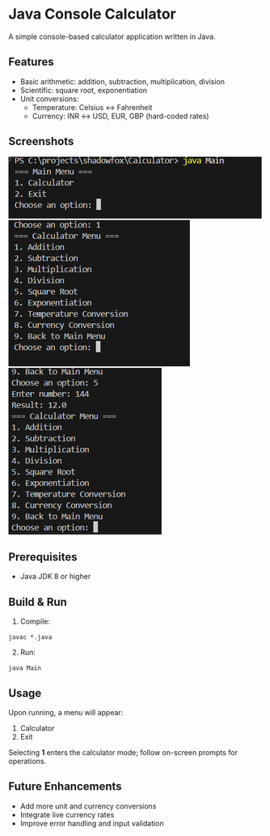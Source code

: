 # Java Console Calculator

A simple console-based calculator application written in Java.

## Features
- Basic arithmetic: addition, subtraction, multiplication, division
- Scientific: square root, exponentiation
- Unit conversions:
  - Temperature: Celsius ↔ Fahrenheit
  - Currency: INR ↔ USD, EUR, GBP (hard-coded rates)

## Screenshots
![Screenshot 1](assets/1.png)
![Screenshot 2](assets/2.png)
![Screenshot 3](assets/3.png)

## Prerequisites
- Java JDK 8 or higher

## Build & Run
1. Compile:
```
javac *.java
```
2. Run:
```
java Main
```

## Usage
Upon running, a menu will appear:
1. Calculator
2. Exit

Selecting **1** enters the calculator mode; follow on-screen prompts for operations.

## Future Enhancements
- Add more unit and currency conversions
- Integrate live currency rates
- Improve error handling and input validation
